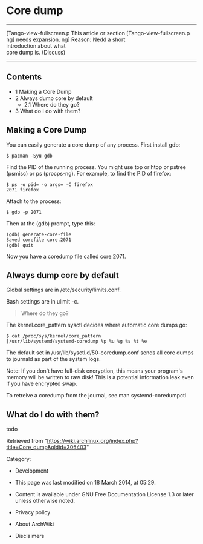 Core dump
=========

  ------------------------ ------------------------ ------------------------
  [Tango-view-fullscreen.p This article or section  [Tango-view-fullscreen.p
  ng]                      needs expansion.         ng]
                           Reason: Nedd a short     
                           introduction about what  
                           core dump is. (Discuss)  
  ------------------------ ------------------------ ------------------------

Contents
--------

-   1 Making a Core Dump
-   2 Always dump core by default
    -   2.1 Where do they go?
-   3 What do I do with them?

Making a Core Dump
------------------

You can easily generate a core dump of any process. First install gdb:

    $ pacman -Syu gdb

Find the PID of the running process. You might use top or htop or pstree
(psmisc) or ps (procps-ng). For example, to find the PID of firefox:

    $ ps -o pid= -o args= -C firefox
    2071 firefox

Attach to the process:

    $ gdb -p 2071

Then at the (gdb) prompt, type this:

    (gdb) generate-core-file
    Saved corefile core.2071
    (gdb) quit

Now you have a coredump file called core.2071.

Always dump core by default
---------------------------

Global settings are in /etc/security/limits.conf.

Bash settings are in ulimit -c.

> Where do they go?

The kernel.core_pattern sysctl decides where automatic core dumps go:

    $ cat /proc/sys/kernel/core_pattern 
    |/usr/lib/systemd/systemd-coredump %p %u %g %s %t %e

The default set in /usr/lib/sysctl.d/50-coredump.conf sends all core
dumps to journald as part of the system logs.

Note: If you don't have full-disk encryption, this means your program's
memory will be written to raw disk! This is a potential information leak
even if you have encrypted swap.

To retreive a coredump from the journal, see man systemd-coredumpctl

What do I do with them?
-----------------------

todo

Retrieved from
"https://wiki.archlinux.org/index.php?title=Core_dump&oldid=305403"

Category:

-   Development

-   This page was last modified on 18 March 2014, at 05:29.
-   Content is available under GNU Free Documentation License 1.3 or
    later unless otherwise noted.
-   Privacy policy
-   About ArchWiki
-   Disclaimers
